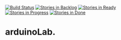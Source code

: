 [![Build Status](https://travis-ci.org/gmfc/arduinoLab.svg?branch=master)](https://travis-ci.org/gmfc/arduinoLab)
[![Stories in Backlog](https://badge.waffle.io/gmfc/arduinoLab.svg?label=backlog&title=Backlog)](https://waffle.io/gmfc/arduinoLab)
[![Stories in Ready](https://badge.waffle.io/gmfc/arduinoLab.png?label=ready&title=Ready)](https://waffle.io/gmfc/arduinoLab)
[![Stories in Progress](https://badge.waffle.io/gmfc/arduinoLab.svg?label=progress&title=Progress)](https://waffle.io/gmfc/arduinoLab)
[![Stories in Done](https://badge.waffle.io/gmfc/arduinoLab.svg?label=done&title=Done)](https://waffle.io/gmfc/arduinoLab)
# arduinoLab.
